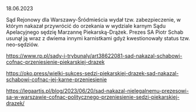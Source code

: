 18.06.2023

Sąd Rejonowy dla Warszawy-Śródmieścia wydał tzw. zabezpieczenie, w którym nakazał przywrócić do orzekania w wydziale karnym Sądu Apelacyjnego sędzię Marzannę Piekarską-Drążek. Prezes SA Piotr Schab usunął ją wraz z dwiema innymi karnistkami gdyż kwestionowały status tzw. neo-sędziów.

https://www.rp.pl/sady-i-trybunaly/art38622081-sad-nakazal-schabowi-cofnac-przeniesienie-piekarskiej-drazek

https://oko.press/wielki-sukces-sedzi-piekarskiej-drazek-sad-nakazal-schabowi-cofnac-jej-karne-przeniesienie

https://legaartis.pl/blog/2023/06/20/sad-nakazal-nielegalnemu-prezesowi-sa-w-warszawie-cofnac-politycznego-przeniesienie-sedzi-piekarskiej-drazek/